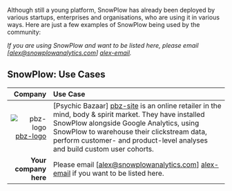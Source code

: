 Although still a young platform, SnowPlow has already been deployed by various startups, enterprises and organisations, who are using it in various ways. Here are just a few examples of SnowPlow being used by the community:

_If you are using SnowPlow and want to be listed here, please email [alex@snowplowanalytics.com] [alex-email]._

## SnowPlow: Use Cases

| **Company**           | **Use Case**                                                                               |
|----------------------:|:-------------------------------------------------------------------------------------------|
| ![pbz-logo] [pbz-logo] | [Psychic Bazaar] [pbz-site] is an online retailer in the mind, body & spirit market. They have installed SnowPlow alongside Google Analytics, using SnowPlow to warehouse their clickstream data, perform customer- and product-level analyses and build custom user cohorts. |
| **Your company here** | Please email [alex@snowplowanalytics.com] [alex-email] if you want to be listed here.       |

[alex-email]: mailto:alex@snowplowanalytics.com
[pbz-logo]: /snowplow/snowplow/wiki/project-and-community/images/pbz_logo.png
[pbz-site]: http://www.psychicbazaar.com